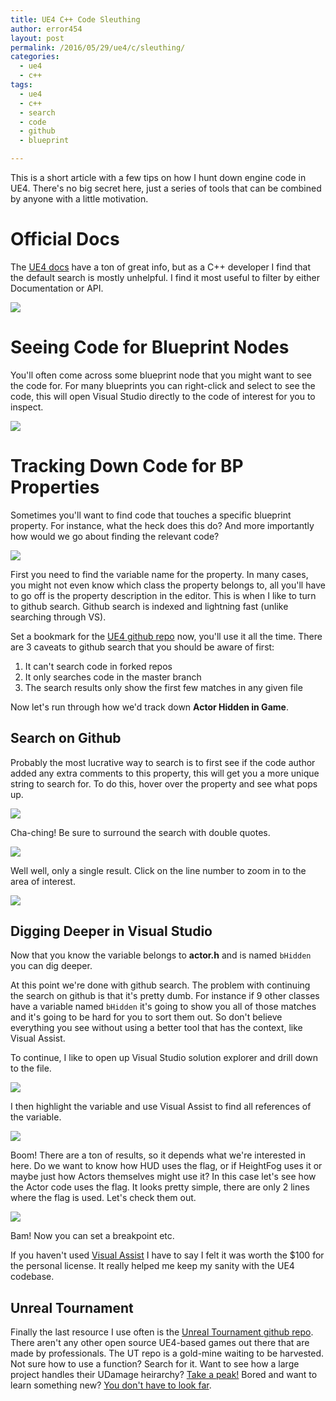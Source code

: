 ```yaml
---
title: UE4 C++ Code Sleuthing
author: error454
layout: post
permalink: /2016/05/29/ue4/c/sleuthing/
categories:
  - ue4
  - c++
tags:
  - ue4
  - c++
  - search
  - code
  - github
  - blueprint

---
```


This is a short article with a few tips on how I hunt down engine code in UE4. There's no big secret here, just a series of tools that can be combined by anyone with a little motivation.

<!--more-->

# Official Docs #

The [UE4 docs](https://docs.unrealengine.com/latest/INT/Search/index.html?x=0&y=0&q=aactor) have a ton of great info, but as a C++ developer I find that the default search is mostly unhelpful. I find it most useful to filter by either Documentation or API.

<img src='{{ site.url }}/assets/uploads/2016/06/ue4search.jpg'>

# Seeing Code for Blueprint Nodes #

You'll often come across some blueprint node that you might want to see the code for. For many blueprints you can right-click and select to see the code, this will open Visual Studio directly to the code of interest for you to inspect.

<img src='{{ site.url }}/assets/uploads/2016/06/viewcode.jpg'>

# Tracking Down Code for BP Properties #

Sometimes you'll want to find code that touches a specific blueprint property. For instance, what the heck does this do? And more importantly how would we go about finding the relevant code?

<img src='{{ site.url }}/assets/uploads/2016/06/findme.jpg'>

First you need to find the variable name for the property. In many cases, you might not even know which class the property belongs to, all you'll have to go off is the property description in the editor. This is when I like to turn to github search. Github search is indexed and lightning fast (unlike searching through VS).

Set a bookmark for the [UE4 github repo](https://github.com/EpicGames/UnrealEngine) now, you'll use it all the time. There are 3 caveats to github search that you should be aware of first:

1. It can't search code in forked repos 
2. It only searches code in the master branch
3. The search results only show the first few matches in any given file

Now let's run through how we'd track down **Actor Hidden in Game**.

## Search on Github ##

Probably the most lucrative way to search is to first see if the code author added any extra comments to this property, this will get you a more unique string to search for. To do this, hover over the property and see what pops up.

<img src='{{ site.url }}/assets/uploads/2016/06/bingo.jpg'>

Cha-ching! Be sure to surround the search with double quotes.

<img src='{{ site.url }}/assets/uploads/2016/06/search1.jpg'>

Well well, only a single result. Click on the line number to zoom in to the area of interest.

<img src='{{ site.url }}/assets/uploads/2016/06/search2.jpg'>

## Digging Deeper in Visual Studio ##

Now that you know the variable belongs to **actor.h** and is named `bHidden` you can dig deeper.

At this point we're done with github search. The problem with continuing the search on github is that it's pretty dumb. For instance if 9 other classes have a variable named `bHidden` it's going to show you all of those matches and it's going to be hard for you to sort them out. So don't believe everything you see without using a better tool that has the context, like Visual Assist. 

To continue, I like to open up Visual Studio solution explorer and drill down to the file.

<img src='{{ site.url }}/assets/uploads/2016/06/search3.jpg'>

I then highlight the variable and use Visual Assist to find all references of the variable.

<img src='{{ site.url }}/assets/uploads/2016/06/vassist.jpg'>

Boom! There are a ton of results, so it depends what we're interested in here. Do we want to know how HUD uses the flag, or if HeightFog uses it or maybe just how Actors themselves might use it? In this case let's see how the Actor code uses the flag. It looks pretty simple, there are only 2 lines where the flag is used. Let's check them out.

<img src='{{ site.url }}/assets/uploads/2016/06/foundyou.jpg'>

Bam! Now you can set a breakpoint etc.

If you haven't used [Visual Assist](http://www.wholetomato.com/) I have to say I felt it was worth the $100 for the personal license. It really helped me keep my sanity with the UE4 codebase.

## Unreal Tournament ##

Finally the last resource I use often is the [Unreal Tournament github repo](https://github.com/EpicGames/UnrealTournament). There aren't any other open source UE4-based games out there that are made by professionals. The UT repo is a gold-mine waiting to be harvested. Not sure how to use a function? Search for it. Want to see how a large project handles their UDamage heirarchy? [Take a peak!](https://github.com/EpicGames/UnrealTournament/search?utf8=%E2%9C%93&q=utdamagetype&type=Code) Bored and want to learn something new? [You don't have to look far](https://github.com/EpicGames/UnrealTournament/blob/e46fadbd476797d4c44d25654e1e4d7291f653a2/UnrealTournament/Source/UnrealTournament/Private/UTCharacterMovement.cpp#L1873).
